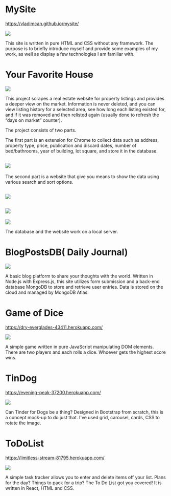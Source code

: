  # MySite
https://vladimcan.github.io/mysite/

 ![](/MySite/images/mySite.png)
 
 This site is written in pure HTML and CSS without any framework. The purpose is to briefly introduce myself and provide some examples of my work, as well as display a few technologies I am familiar with.
      

# Your Favorite House

![](/MySite/images/yourFavHouse.png)

This project scrapes a real estate website for property listings and provides a deeper view on the market. Information is never deleted, and you can view listing history for a selected area, see how long each listing existed for, and if it was removed and then relisted again (usually done to refresh the “days on market” counter). 

The project consists of two parts. 

The first part is an extension for Chrome to collect data such as address, property type, price, publication and discard dates, number of bed/bathrooms, year of building, lot square, and store it in the database. 

![](/MySite/images/siteimg1.png )
-----------------------------------------------------------------------------------------------------------------------------------------------------------------------

The second part is a website that give you means to show the data using various search and sort options.

![](/MySite/images/yourFavHouse1.png)
-----------------------------------------------------------------------------------------------------------------------------------------------------------------------

![](/MySite/images/yourFavHouse2.png)
-----------------------------------------------------------------------------------------------------------------------------------------------------------------------

![](/MySite/images/yourFavHouse3.png)


The database and the website work on a local server.

# BlogPostsDB( Daily Journal)

![](/MySite/images/dailyJournal.png)

A basic blog platform to share your thoughts with the world. Written in Node.js with Express.js, this site utilizes form submission and a back-end database MongoDB to store and retrieve user entries. Data is stored on the cloud and managed by MongoDB Atlas.
 
 # Game of Dice
 https://dry-everglades-43411.herokuapp.com/
 
 ![](/MySite/images/diceGame.png)
 
 A simple game written in pure JavaScript manipulating DOM elements. There are two players and each rolls a dice. Whoever gets the highest score wins.
 
 # TinDog
 https://evening-peak-37200.herokuapp.com/
 
 ![](/MySite/images/tinDog.png)
 
 Can Tinder for Dogs be a thing? Designed in Bootstrap from scratch, this is a concept mock-up to do just that. I've used grid, carousel, cards, CSS to rotate the image.     
      
 # ToDoList
 https://limitless-stream-81795.herokuapp.com/
 
 ![](/MySite/images/toDoList.png)
 
 A simple task tracker allows you to enter and delete items off your list. Plans for the day? Things to pack for a trip? The To Do List got you covered! It is written in React, HTML and CSS.

